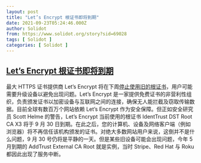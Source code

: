 ```yaml
---
layout: post
title: "Let’s Encrypt 根证书即将到期"
date: 2021-09-23T05:24:46.000Z
author: Solidot
from: https://www.solidot.org/story?sid=69028
tags: [ Solidot ]
categories: [ Solidot ]
---
```

<!--1632374686000-->
[Let’s Encrypt 根证书即将到期](https://www.solidot.org/story?sid=69028)
------

<div>
最大 HTTPS 证书提供商 Let’s Encrypt 将在下周<a href="https://techcrunch.com/2021/09/21/lets-encrypt-root-expiry/" target="_blank">停止使用旧的根证书</a>，用户可能需要升级设备以避免出现问题。Let’s Encrypt 是一家提供免费证书的非营利性组织，负责颁发证书以加密设备与互联网之间的连接，确保无人能拦截及窃取传输数据。目前全球有数百万个网站依赖 Let’s Encrypt 作为安全保障。但正如安全研究员 Scott Helme 的警告，Let’s Encrypt 当前使用的根证书 IdentTrust DST Root CA X3 将于 9 月 30 日到期。在此之后，您的计算机、设备及网络客户端（例如浏览器）将不再信任该机构颁发的证书。对绝大多数网站用户来说，这倒并不是什么问题，9 月 30 号仍将是平静的一天。但是某些旧设备可能会出现问题，今年 5 月到期的 AddTrust External CA Root 就是实例，当时 Stripe、Red Hat 与 Roku 都因此出现了服务中断。
</div>
